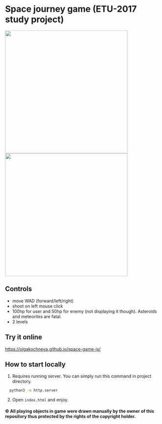 # Space journey game (ETU-2017 study project)
<p float="left">
  <img src="https://github.com/OlgaKochneva/space-game-js/assets/29632527/76d55358-0778-423e-9d71-797cba5d1a24" width="400" />
  <img src="https://github.com/OlgaKochneva/space-game-js/assets/29632527/58e1284d-a3d6-4f65-a8b6-a80f894539fb" width="400" /> 
</p>

## Controls
* move WAD (forward/left/right)
* shoot on left mouse click
* 100hp for user and 50hp for enemy (not displaying it though). Asteroids and meteorites are fatal.
* 2 levels

## Try it online
https://olgakochneva.github.io/space-game-js/

## How to start locally
1. Requires running server. You can simply run this command in project directory.
```bash
  python3 -m http.server
```
2. Open `index.html` and enjoy.

#### © All playing objects in game were drawn manually by the owner of this repository thus protected by the rights of the copyright holder.
